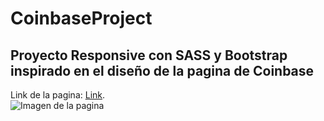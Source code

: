 # CoinbaseProject
## Proyecto Responsive con SASS y Bootstrap inspirado en el diseño de la pagina de Coinbase
Link de la pagina: [Link](https://pedrojs21.github.io/CoinbaseProject/ "Link de la pagina").
<br/>
![Imagen de la pagina](https://i.imgur.com/KAyUokj.png)

